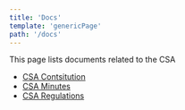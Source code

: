 ```yaml
---
title: 'Docs'
template: 'genericPage'
path: '/docs'
---
```


This page lists documents related to the CSA

- [CSA Contsitution](/documents/constitution.html)
- [CSA Minutes](/documents/minutes.html)
- [CSA Regulations](/documents/regulations.html)

